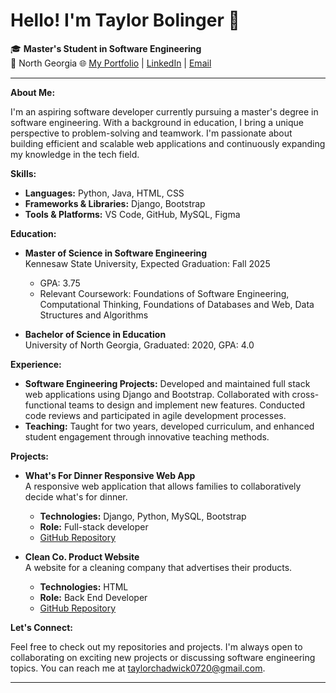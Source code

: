 # Hello! I'm Taylor Bolinger 👋

🎓 **Master's Student in Software Engineering**  
📍 North Georgia
🌐 [My Portfolio](https://github.com/taylorbolinger) | [LinkedIn](https://www.linkedin.com/in/taylor-bolinger-551200204/) | [Email](taylorchadwick0720@gmail.com)

---

**About Me:**

I'm an aspiring software developer currently pursuing a master's degree in software engineering. With a background in education, I bring a unique perspective to problem-solving and teamwork. I'm passionate about building efficient and scalable web applications and continuously expanding my knowledge in the tech field.

**Skills:**

- **Languages:** Python, Java, HTML, CSS
- **Frameworks & Libraries:** Django, Bootstrap
- **Tools & Platforms:** VS Code, GitHub, MySQL, Figma

**Education:**

- **Master of Science in Software Engineering**  
  Kennesaw State University, Expected Graduation: Fall 2025
  - GPA: 3.75
  - Relevant Coursework: Foundations of Software Engineering, Computational Thinking, Foundations of Databases and Web, Data Structures and Algorithms

- **Bachelor of Science in Education**  
  University of North Georgia, Graduated: 2020, GPA: 4.0

**Experience:**

- **Software Engineering Projects:** Developed and maintained full stack web applications using Django and Bootstrap. Collaborated with cross-functional teams to design and implement new features. Conducted code reviews and participated in agile development processes.
- **Teaching:** Taught for two years, developed curriculum, and enhanced student engagement through innovative teaching methods.

**Projects:**

- **What's For Dinner Responsive Web App**  
  A responsive web application that allows families to collaboratively decide what's for dinner.  
  - **Technologies:** Django, Python, MySQL, Bootstrap  
  - **Role:** Full-stack developer  
  - [GitHub Repository](https://github.com/taylorbolinger/WhatsForDinner)

- **Clean Co. Product Website**  
  A website for a cleaning company that advertises their products.  
  - **Technologies:** HTML  
  - **Role:** Back End Developer
  - [GitHub Repository](https://github.com/taylorbolinger/CleanCoProject) 

**Let's Connect:**

Feel free to check out my repositories and projects. I'm always open to collaborating on exciting new projects or discussing software engineering topics. You can reach me at taylorchadwick0720@gmail.com.

---


